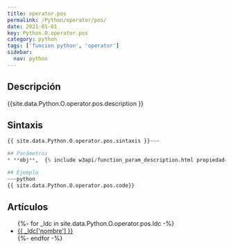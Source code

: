 ```yaml
---
title: operator.pos
permalink: /Python/operator/pos/
date: 2021-01-01
key: Python.O.operator.pos
category: python
tags: ['funcion python', 'operator']
sidebar: 
  nav: python
---
```


## Descripción
{{site.data.Python.O.operator.pos.description }}

## Sintaxis
~~~python
{{ site.data.Python.O.operator.pos.sintaxis }}~~~

## Parámetros
* **obj**,  {% include w3api/function_param_description.html propiedad=site.data.Python.O.operator.pos valor="obj" %}

## Ejemplo
~~~python
{{ site.data.Python.O.operator.pos.code}}
~~~

## Artículos
<ul>
{%- for _ldc in site.data.Python.O.operator.pos.ldc -%}
   <li>
       <a href="{{_ldc['url'] }}">{{ _ldc['nombre'] }}</a>
   </li>
{%- endfor -%}
</ul>
